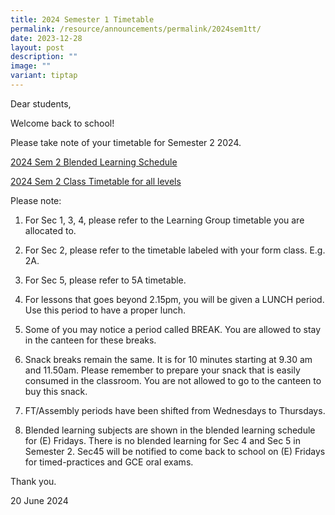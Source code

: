 ```yaml
---
title: 2024 Semester 1 Timetable
permalink: /resource/announcements/permalink/2024sem1tt/
date: 2023-12-28
layout: post
description: ""
image: ""
variant: tiptap
---
```

<p>Dear students,</p>
<p>Welcome back to school!</p>
<p>Please take note of your timetable for Semester 2 2024.</p>
<p><a href="/files/2024_Blended_Learning_TT_Sem_2__for_students_.pdf" rel="noopener noreferrer nofollow" target="_blank">2024 Sem 2 Blended Learning Schedule</a>
</p>
<p><a href="/files/v23__2024_Sem_2_Classes.pdf" rel="noopener noreferrer nofollow" target="_blank">2024 Sem 2 Class Timetable for all levels</a>
<br>
</p>
<p>Please note:</p>
<ol>
<li>
<p>For Sec 1, 3, 4, please refer to the Learning Group timetable you are
allocated to.</p>
</li>
<li>
<p>For Sec 2, please refer to the timetable labeled with your form class.
E.g. 2A.</p>
</li>
<li>
<p>For Sec 5, please refer to 5A timetable.</p>
</li>
<li>
<p>For lessons that goes beyond 2.15pm, you will be given a LUNCH period.
Use this period to have a proper lunch.</p>
</li>
<li>
<p>Some of you may notice a period called BREAK. You are allowed to stay
in the canteen for these breaks.&nbsp;</p>
</li>
<li>
<p>Snack breaks remain the same. It is for 10 minutes starting at 9.30 am
and 11.50am. Please remember to prepare your snack that is easily consumed
in the classroom. You are not allowed to go to the canteen to buy this
snack.&nbsp;&nbsp;</p>
</li>
<li>
<p>FT/Assembly periods have been shifted from Wednesdays to Thursdays.</p>
</li>
<li>
<p>Blended learning subjects are shown in the blended learning schedule for
(E) Fridays. There is no blended learning for Sec 4 and Sec 5 in Semester
2. Sec45 will be notified to come back to school on (E) Fridays for timed-practices
and GCE oral exams.</p>
</li>
</ol>
<p></p>
<p>Thank you.</p>
<p>20 June 2024</p>
<p>
<br>
</p>
